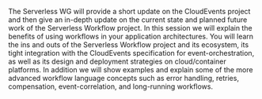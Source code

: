 The Serverless WG will provide a short update on the CloudEvents project and then give an in-depth update on the current state and planned future work of the Serverless Workflow project. In this session we will explain the benefits of using workflows in your application architectures. You will learn the ins and outs of the Serverless Workflow project and its ecosystem, its tight integration with the CloudEvents specification for event-orchestration, as well as its design and deployment strategies on cloud/container platforms. In addition we will show examples and explain some of the more advanced workflow language concepts such as error handling, retries, compensation, event-correlation, and long-running workflows.
